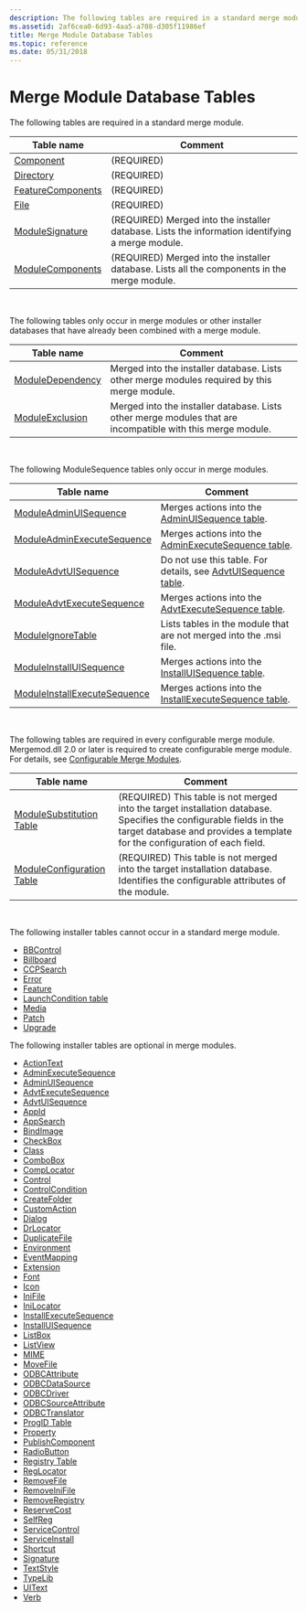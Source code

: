 ```yaml
---
description: The following tables are required in a standard merge module.
ms.assetid: 2af6cea0-6d93-4aa5-a708-d305f11986ef
title: Merge Module Database Tables
ms.topic: reference
ms.date: 05/31/2018
---
```


# Merge Module Database Tables

The following tables are required in a standard merge module.



| Table name                                       | Comment                                                                                          |
|--------------------------------------------------|--------------------------------------------------------------------------------------------------|
| [Component](component-table.md)                 | (REQUIRED)                                                                                       |
| [Directory](directory-table.md)                 | (REQUIRED)                                                                                       |
| [FeatureComponents](featurecomponents-table.md) | (REQUIRED)                                                                                       |
| [File](file-table.md)                           | (REQUIRED)                                                                                       |
| [ModuleSignature](modulesignature-table.md)     | (REQUIRED) Merged into the installer database. Lists the information identifying a merge module. |
| [ModuleComponents](modulecomponents-table.md)   | (REQUIRED) Merged into the installer database. Lists all the components in the merge module.     |



 

The following tables only occur in merge modules or other installer databases that have already been combined with a merge module.



| Table name                                     | Comment                                                                                                     |
|------------------------------------------------|-------------------------------------------------------------------------------------------------------------|
| [ModuleDependency](moduledependency-table.md) | Merged into the installer database. Lists other merge modules required by this merge module.                |
| [ModuleExclusion](moduleexclusion-table.md)   | Merged into the installer database. Lists other merge modules that are incompatible with this merge module. |



 

The following ModuleSequence tables only occur in merge modules.



| Table name                                                             | Comment                                                                                   |
|------------------------------------------------------------------------|-------------------------------------------------------------------------------------------|
| [ModuleAdminUISequence](moduleadminuisequence-table.md)               | Merges actions into the [AdminUISequence table](adminuisequence-table.md).               |
| [ModuleAdminExecuteSequence](moduleadminexecutesequence-table.md)     | Merges actions into the [AdminExecuteSequence table](adminexecutesequence-table.md).     |
| [ModuleAdvtUISequence](moduleadvtuisequence-table.md)                 | Do not use this table. For details, see [AdvtUISequence table](advtuisequence-table.md). |
| [ModuleAdvtExecuteSequence](moduleadvtexecutesequence-table.md)       | Merges actions into the [AdvtExecuteSequence table](advtexecutesequence-table.md).       |
| [ModuleIgnoreTable](moduleignoretable-table.md)                       | Lists tables in the module that are not merged into the .msi file.                        |
| [ModuleInstallUISequence](moduleinstalluisequence-table.md)           | Merges actions into the [InstallUISequence table](installuisequence-table.md).           |
| [ModuleInstallExecuteSequence](moduleinstallexecutesequence-table.md) | Merges actions into the [InstallExecuteSequence table](installexecutesequence-table.md). |



 

The following tables are required in every configurable merge module. Mergemod.dll 2.0 or later is required to create configurable merge module. For details, see [Configurable Merge Modules](configurable-merge-modules.md).



| Table name                                                 | Comment                                                                                                                                                                                          |
|------------------------------------------------------------|--------------------------------------------------------------------------------------------------------------------------------------------------------------------------------------------------|
| [ModuleSubstitution Table](modulesubstitution-table.md)   | (REQUIRED) This table is not merged into the target installation database. Specifies the configurable fields in the target database and provides a template for the configuration of each field. |
| [ModuleConfiguration Table](moduleconfiguration-table.md) | (REQUIRED) This table is not merged into the target installation database. Identifies the configurable attributes of the module.                                                                 |



 

The following installer tables cannot occur in a standard merge module.

-   [BBControl](bbcontrol-table.md)
-   [Billboard](billboard-table.md)
-   [CCPSearch](ccpsearch-table.md)
-   [Error](error-table.md)
-   [Feature](feature-table.md)
-   [LaunchCondition table](launchcondition-table.md)
-   [Media](media-table.md)
-   [Patch](patch-table.md)
-   [Upgrade](upgrade-table.md)

The following installer tables are optional in merge modules.

-   [ActionText](actiontext-table.md)
-   [AdminExecuteSequence](adminexecutesequence-table.md)
-   [AdminUISequence](adminuisequence-table.md)
-   [AdvtExecuteSequence](advtexecutesequence-table.md)
-   [AdvtUISequence](advtuisequence-table.md)
-   [AppId](appid-table.md)
-   [AppSearch](appsearch-table.md)
-   [BindImage](bindimage-table.md)
-   [CheckBox](checkbox-table.md)
-   [Class](class-table.md)
-   [ComboBox](combobox-table.md)
-   [CompLocator](complocator-table.md)
-   [Control](control-table.md)
-   [ControlCondition](controlcondition-table.md)
-   [CreateFolder](createfolder-table.md)
-   [CustomAction](customaction-table.md)
-   [Dialog](dialog-table.md)
-   [DrLocator](drlocator-table.md)
-   [DuplicateFile](duplicatefile-table.md)
-   [Environment](environment-table.md)
-   [EventMapping](eventmapping-table.md)
-   [Extension](extension-table.md)
-   [Font](font-table.md)
-   [Icon](icon-table.md)
-   [IniFile](inifile-table.md)
-   [IniLocator](inilocator-table.md)
-   [InstallExecuteSequence](installexecutesequence-table.md)
-   [InstallUISequence](installuisequence-table.md)
-   [ListBox](listbox-table.md)
-   [ListView](listview-table.md)
-   [MIME](mime-table.md)
-   [MoveFile](movefile-table.md)
-   [ODBCAttribute](odbcattribute-table.md)
-   [ODBCDataSource](odbcdatasource-table.md)
-   [ODBCDriver](odbcdriver-table.md)
-   [ODBCSourceAttribute](odbcsourceattribute-table.md)
-   [ODBCTranslator](odbctranslator-table.md)
-   [ProgID Table](progid-table.md)
-   [Property](property-table.md)
-   [PublishComponent](publishcomponent-table.md)
-   [RadioButton](radiobutton-table.md)
-   [Registry Table](registry-table.md)
-   [RegLocator](reglocator-table.md)
-   [RemoveFile](removefile-table.md)
-   [RemoveIniFile](removeinifile-table.md)
-   [RemoveRegistry](removeregistry-table.md)
-   [ReserveCost](reservecost-table.md)
-   [SelfReg](selfreg-table.md)
-   [ServiceControl](servicecontrol-table.md)
-   [ServiceInstall](serviceinstall-table.md)
-   [Shortcut](shortcut-table.md)
-   [Signature](signature-table.md)
-   [TextStyle](textstyle-table.md)
-   [TypeLib](typelib-table.md)
-   [UIText](uitext-table.md)
-   [Verb](verb-table.md)

 

 



